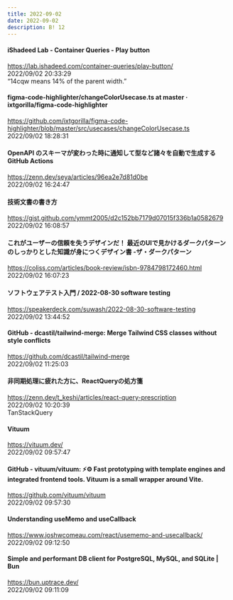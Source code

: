 ```yaml
---
title: 2022-09-02
date: 2022-09-02
description: B! 12
---
```


#### iShadeed Lab - Container Queries - Play button
https://lab.ishadeed.com/container-queries/play-button/<br>
2022/09/02 20:33:29<br>
“14cqw means 14% of the parent width.”


#### figma-code-highlighter/changeColorUsecase.ts at master · ixtgorilla/figma-code-highlighter
https://github.com/ixtgorilla/figma-code-highlighter/blob/master/src/usecases/changeColorUsecase.ts<br>
2022/09/02 18:28:31<br>


#### OpenAPI のスキーマが変わった時に通知して型など諸々を自動で生成する GitHub Actions
https://zenn.dev/seya/articles/96ea2e7d81d0be<br>
2022/09/02 16:24:47<br>


#### 技術文書の書き方
https://gist.github.com/ymmt2005/d2c152bb7179d07015f336b1a0582679<br>
2022/09/02 16:08:57<br>


#### これがユーザーの信頼を失うデザインだ！ 最近のUIで見かけるダークパターンのしっかりとした知識が身につくデザイン書 -ザ・ダークパターン
https://coliss.com/articles/book-review/isbn-9784798172460.html<br>
2022/09/02 16:07:23<br>


#### ソフトウェアテスト入門 / 2022-08-30 software testing
https://speakerdeck.com/suwash/2022-08-30-software-testing<br>
2022/09/02 13:44:52<br>


#### GitHub - dcastil/tailwind-merge: Merge Tailwind CSS classes without style conflicts
https://github.com/dcastil/tailwind-merge<br>
2022/09/02 11:25:03<br>


#### 非同期処理に疲れた方に、ReactQueryの処方箋
https://zenn.dev/t_keshi/articles/react-query-prescription<br>
2022/09/02 10:20:39<br>
TanStackQuery


#### Vituum
https://vituum.dev/<br>
2022/09/02 09:57:47<br>


#### GitHub - vituum/vituum: ⚡⚙️ Fast prototyping with template engines and integrated frontend tools. Vituum is a small wrapper around Vite.
https://github.com/vituum/vituum<br>
2022/09/02 09:57:30<br>


#### Understanding useMemo and useCallback
https://www.joshwcomeau.com/react/usememo-and-usecallback/<br>
2022/09/02 09:12:50<br>


#### Simple and performant DB client for PostgreSQL, MySQL, and SQLite | Bun
https://bun.uptrace.dev/<br>
2022/09/02 09:11:09<br>


